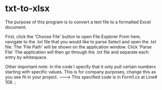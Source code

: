 # txt-to-xlsx

The purpose of this program is to convert a text file to a formatted Excel document.

First, click the 'Choose File' button to open File Explorer
From here, navigate to the .txt file that you would like to parse
Select and open the .txt file. 
The 'File Path' will be shown on the application window.
Click 'Parse File'
The application will then go through the .txt file and separate each entry by whitespace.




Other important note: In the code I specify that it only pull certain numbers starting with specific values. 
This is for company purposes, change this as you see fit in your project.
---> This specified code is in Form1.cs at Line# 108.
;
